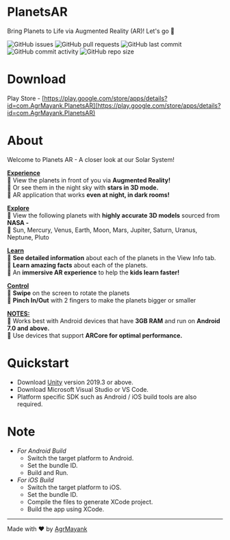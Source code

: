 # PlanetsAR
Bring Planets to Life via Augmented Reality (AR)! Let's go 🚀

![GitHub issues](https://img.shields.io/github/issues/AgrMayank/PlanetsAR?label=Issues&style=flat-square)
![GitHub pull requests](https://img.shields.io/github/issues-pr/AgrMayank/PlanetsAR?label=Pull%20Requests&style=flat-square)
![GitHub last commit](https://img.shields.io/github/last-commit/AgrMayank/PlanetsAR?label=Last%20Commit&style=flat-square)
![GitHub commit activity](https://img.shields.io/github/commit-activity/m/AgrMayank/PlanetsAR?label=Commit%20Activity&style=flat-square)
![GitHub repo size](https://img.shields.io/github/repo-size/AgrMayank/PlanetsAR?label=Repo%20Size&style=flat-square)



# Download
Play Store - [https://play.google.com/store/apps/details?id=com.AgrMayank.PlanetsAR](https://play.google.com/store/apps/details?id=com.AgrMayank.PlanetsAR)

# About
Welcome to Planets AR - A closer look at our Solar System! 

<b><u>Experience</u></b><br>
🌟 View the planets in front of you via <b>Augmented Reality!</b><br>
🌟 Or see them in the night sky with <b>stars in 3D mode.</b><br>
🌟 AR application that works <b>even at night, in dark rooms!</b><br>

<b><u>Explore</u></b><br>
🌟 View the following planets with <b>highly accurate 3D models</b> sourced from <b>NASA -</b><br>
🌟 Sun, Mercury, Venus, Earth, Moon, Mars, Jupiter, Saturn, Uranus, Neptune, Pluto<br>

<b><u>Learn</u></b><br>
🌟 <b>See detailed information</b> about each of the planets in the View Info tab.<br>
🌟 <b>Learn amazing facts</b> about each of the planets.<br>
🌟 An <b>immersive AR experience</b> to help the <b>kids learn faster!</b><br>

<b><u>Control</u></b><br>
🌟 <b>Swipe</b> on the screen to rotate the planets<br>
🌟 <b>Pinch In/Out</b> with 2 fingers to make the planets bigger or smaller<br>

<b><u>NOTES:</u></b><br>
🌟 Works best with Android devices that have <b>3GB RAM</b> and run on <b>Android 7.0 and above.</b><br>
🌟 Use devices that support <b>ARCore for optimal performance.</b><br>

# Quickstart

- Download [Unity](https://unity3d.com/get-unity/download/archive) version 2019.3 or above.
- Download Microsoft Visual Studio or VS Code.
- Platform specific SDK such as Android / iOS build tools are also required.

# Note

- _For Android Build_
  - Switch the target platform to Android.
  - Set the bundle ID.
  - Build and Run.
- _For iOS Build_
  - Switch the target platform to iOS.
  - Set the bundle ID.
  - Compile the files to generate XCode project.
  - Build the app using XCode.

<hr>

Made with ❤ by [AgrMayank](https://AgrMayank.GitHub.io)

